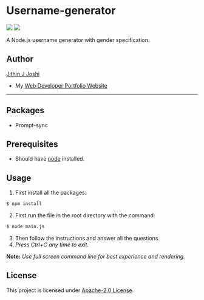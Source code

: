 # Username-generator
![](https://img.shields.io/github/repo-size/jit-hin/username-generator)
![](https://img.shields.io/github/license/jit-hin/username-generator)

A Node.js username generator with gender specification. 

## Author
[Jithin J Joshi](https://github.com/mrjithin/)
- My [Web Developer Portfolio Website](https://mrjithin.netlify.app/)
<hr />

## Packages 
- Prompt-sync

## Prerequisites
- Should have [node](https://nodejs.org/en/download/) installed.

## Usage
1. First install all the packages:
```bash
$ npm install
```
2. First run the file in the root directory with the command:
```bash
$ node main.js
```
3. Then follow the instructions and answer all the questions.
4. *Press Ctrl+C any time to exit.*

**Note:** *Use full screen command line for best experience and rendering.*

## License
This project is licensed under [Apache-2.0 License](https://github.com/jit-hin/username-generator/blob/master/LICENSE.txt).

